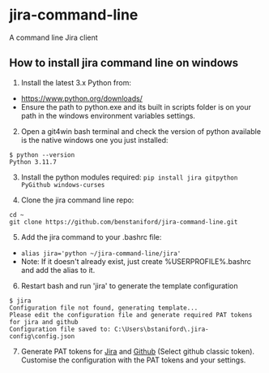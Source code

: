 # jira-command-line
A command line Jira client

## How to install jira command line on windows
1. Install the latest 3.x Python from:
* https://www.python.org/downloads/
* Ensure the path to python.exe and its built in scripts folder is on your path in the windows environment variables settings.

2. Open a git4win bash terminal and check the version of python available is the native windows one you just installed:
```
$ python --version
Python 3.11.7
```

3. Install the python modules required:
`pip install jira gitpython PyGithub windows-curses`

4. Clone the jira command line repo:
```
cd ~
git clone https://github.com/benstaniford/jira-command-line.git
```

5. Add the jira command to your .bashrc file:
* `alias jira='python ~/jira-command-line/jira'`
* Note: If it doesn't already exist, just create %USERPROFILE%\.bashrc and add the alias to it.

6. Restart bash and run 'jira' to generate the template configuration
```
$ jira
Configuration file not found, generating template...
Please edit the configuration file and generate required PAT tokens for jira and github
Configuration file saved to: C:\Users\bstaniford\.jira-config\config.json
```

7. Generate PAT tokens for [Jira](https://id.atlassian.com/manage-profile/security/api-tokens) and [Github](https://github.com/settings/tokens) (Select github classic token). Customise the configuration with the PAT tokens and your settings.

